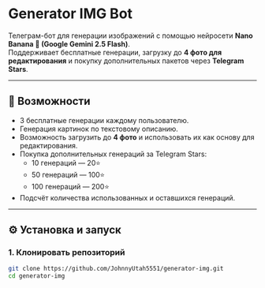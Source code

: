 # Generator IMG Bot

Телеграм-бот для генерации изображений с помощью нейросети **Nano Banana 🍌 (Google Gemini 2.5 Flash)**.  
Поддерживает бесплатные генерации, загрузку до **4 фото для редактирования** и покупку дополнительных пакетов через **Telegram Stars**.

---

## 🚀 Возможности
- 3 бесплатные генерации каждому пользователю.  
- Генерация картинок по текстовому описанию.  
- Возможность загрузить до **4 фото** и использовать их как основу для редактирования.  
- Покупка дополнительных генераций за Telegram Stars:
  - 10 генераций — 20⭐
  - 50 генераций — 100⭐
  - 100 генераций — 200⭐
- Подсчёт количества использованных и оставшихся генераций.

---

## ⚙️ Установка и запуск

### 1. Клонировать репозиторий
```bash
git clone https://github.com/JohnnyUtah5551/generator-img.git
cd generator-img
